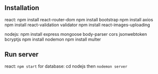 ## Installation
react:
npm install react-router-dom
npm install bootstrap
npm install axios
npm install react-validation validator
npm install react-images-uploading


nodejs:
npm install express mongoose body-parser cors jsonwebtoken bcryptjs
npm install nodemon
npm install multer


## Run server
react: `npm start`
for database: cd nodejs then `nodemon server`